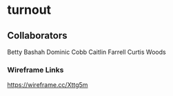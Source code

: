 # turnout

## Collaborators 
Betty Bashah
Dominic Cobb
Caitlin Farrell
Curtis Woods

### Wireframe Links
https://wireframe.cc/Xttg5m